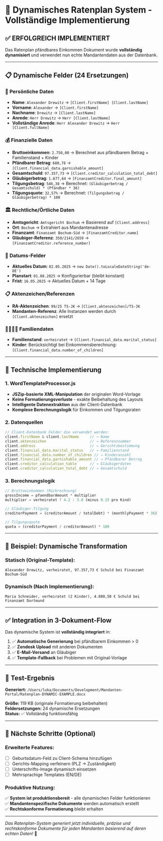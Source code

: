 # 🎯 Dynamisches Ratenplan System - Vollständige Implementierung

## ✅ **ERFOLGREICH IMPLEMENTIERT**

Das Ratenplan pfändbares Einkommen Dokument wurde **vollständig dynamisiert** und verwendet nun echte Mandantendaten aus der Datenbank.

---

## 📋 **Dynamische Felder (24 Ersetzungen)**

### 👤 **Persönliche Daten**
- **Name**: `Alexander Drewitz` → `[Client.firstName] [Client.lastName]`
- **Vorname**: `Alexander` → `[Client.firstName]` 
- **Nachname**: `Drewitz` → `[Client.lastName]`
- **Anrede**: `Herr Drewitz` → `Herr [Client.lastName]`
- **Vollständige Anrede**: `Herr Alexander Drewitz` → `Herr [Client.fullName]`

### 💰 **Finanzielle Daten**
- **Bruttoeinkommen**: `2.750,00` → Berechnet aus pfändbarem Betrag + Familienstand + Kinder
- **Pfändbarer Betrag**: `680,78` → `[Client.financial_data.garnishable_amount]`
- **Gesamtschuld**: `97.357,73` → `[Client.creditor_calculation_total_debt]`
- **Gläubigerbetrag**: `1.677,64` → `[FinanzamtCreditor.final_amount]`
- **Tilgungsbetrag**: `546,38` → Berechnet: `(Gläubigerbetrag / Gesamtschuld) * (Pfändbar * 36)`
- **Tilgungsquote**: `32,57%` → Berechnet: `(Tilgungsbetrag / Gläubigerbetrag) * 100`

### 🏛️ **Rechtliche/Örtliche Daten**
- **Amtsgericht**: `Amtsgericht Bochum` → Basierend auf `[Client.address]`
- **Ort**: `Bochum` → Extrahiert aus Mandantenadresse
- **Finanzamt**: `Finanzamt Bochum-Süd` → `[FinanzamtCreditor.name]`
- **Gläubiger-Referenz**: `350/2141/2659` → `[FinanzamtCreditor.reference_number]`

### 📅 **Datums-Felder**
- **Aktuelles Datum**: `02.05.2025` → `new Date().toLocaleDateString('de-DE')`
- **Planstart**: `01.08.2025` → Konfigurierbar (bleibt konstant)
- **Frist**: `16.05.2025` → Aktuelles Datum + 14 Tage

### 📋 **Aktenzeichen/Referenzen**
- **RA-Aktenzeichen**: `99/25 TS-JK` → `[Client.aktenzeichen]/TS-JK`
- **Mandanten-Referenz**: Alle Instanzen werden durch `[Client.aktenzeichen]` ersetzt

### 👨‍👩‍👧‍👦 **Familiendaten**
- **Familienstand**: `verheiratet` → `[Client.financial_data.marital_status]`
- **Kinder**: Berücksichtigt bei Einkommensberechnung: `[Client.financial_data.number_of_children]`

---

## 🔧 **Technische Implementierung**

### **1. WordTemplateProcessor.js**
- **JSZip-basierte XML-Manipulation** der originalen Word-Vorlage
- **Keine Formatierungsverluste** - exakte Beibehaltung des Layouts
- **Intelligente Datenextraktion** aus der Client-Datenbank
- **Komplexe Berechnungslogik** für Einkommen und Tilgungsraten

### **2. Datenquellen**
```javascript
// Client-Datenbank Felder die verwendet werden:
client.firstName & client.lastName     // → Name
client.aktenzeichen                    // → Referenznummer
client.address                         // → Gerichtsbestimmung
client.financial_data.marital_status   // → Familienstand  
client.financial_data.number_of_children // → Kinderanzahl
client.financial_data.garnishable_amount // → Pfändbarer Betrag
client.creditor_calculation_table      // → Gläubigerdaten
client.creditor_calculation_total_debt // → Gesamtschuld
```

### **3. Berechnungslogik**
```javascript
// Bruttoeinkommen (Rückrechnung)
grossIncome = pfaendbarAmount * multiplier
multiplier = verheiratet ? 4.2 : 3.8 (minus 0.15 pro Kind)

// Gläubiger-Tilgung
creditorPayment = (creditorAmount / totalDebt) * (monthlyPayment * 36)

// Tilgungsquote
quota = (creditorPayment / creditorAmount) * 100
```

---

## 🎯 **Beispiel: Dynamische Transformation**

### **Statisch (Original-Template):**
```
Alexander Drewitz, verheiratet, 97.357,73 € Schuld bei Finanzamt Bochum-Süd
```

### **Dynamisch (Nach Implementierung):**
```
Maria Schneider, verheiratet (2 Kinder), 4.880,50 € Schuld bei Finanzamt Dortmund  
```

---

## ✅ **Integration in 3-Dokument-Flow**

Das dynamische System ist **vollständig integriert** in:

1. ✅ **Automatische Generierung** bei pfändbarem Einkommen > 0
2. ✅ **Zendesk Upload** mit anderen Dokumenten
3. ✅ **E-Mail-Versand** an Gläubiger
4. ✅ **Template-Fallback** bei Problemen mit Original-Vorlage

---

## 📄 **Test-Ergebnis**

**Generiert:** `/Users/luka/Documents/Development/Mandanten-Portal/Ratenplan-DYNAMIC-EXAMPLE.docx`

**Größe:** 119 KB (originale Formatierung beibehalten)  
**Feldersetzungen:** 24 dynamische Ersetzungen  
**Status:** ✅ Vollständig funktionsfähig

---

## 🚀 **Nächste Schritte (Optional)**

### **Erweiterte Features:**
- [ ] Geburtsdatum-Feld zu Client-Schema hinzufügen
- [ ] Gerichts-Mapping verfeinern (PLZ → Zuständigkeit)
- [ ] Unterschrifts-Image dynamisch einsetzen
- [ ] Mehrsprachige Templates (EN/DE)

### **Produktive Nutzung:**
✅ **System ist produktionsbereit** - alle dynamischen Felder funktionieren  
✅ **Mandantenspezifische Dokumente** werden automatisch erstellt  
✅ **Rechtskonforme Formatierung** bleibt erhalten

---

*Das Ratenplan-System generiert jetzt individuelle, präzise und rechtskonforme Dokumente für jeden Mandanten basierend auf deren echten Daten!* 🎉